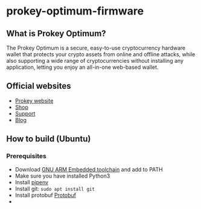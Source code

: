 # prokey-optimum-firmware
## What is Prokey Optimum?
The Prokey Optimum is a secure, easy-to-use cryptocurrency hardware wallet that protects your crypto assets from online and offline attacks, while also supporting a wide range of cryptocurrencies without installing any application, letting you enjoy an all-in-one web-based wallet.
## Official websites
- [Prokey website](Prokey.io)
- [Shop](https://prokey.io/prokey-optimum)
- [Support](https://support.prokey.io)
- [Blog](https://prokey.io/blog)
## How to build (Ubuntu)
### Prerequisites
- Download [GNU ARM Embedded toolchain](https://developer.arm.com/open-source/gnu-toolchain/gnu-rm/downloads) and add to PATH
- Make sure you have installed Python3
- Install [pipenv](https://pipenv.readthedocs.io/en/latest/install/)
- Install git: ```sudo apt install git```
- Install protobuf [Protobuf](https://github.com/protocolbuffers/protobuf/releases/download/v3.19.4/protoc-3.19.4-linux-x86_64.zip)
- 

